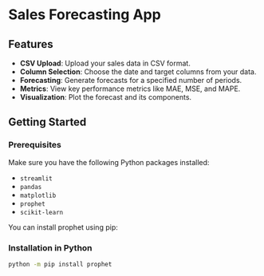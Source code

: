 # Sales Forecasting App

## Features

- **CSV Upload**: Upload your sales data in CSV format.
- **Column Selection**: Choose the date and target columns from your data.
- **Forecasting**: Generate forecasts for a specified number of periods.
- **Metrics**: View key performance metrics like MAE, MSE, and MAPE.
- **Visualization**: Plot the forecast and its components.

## Getting Started

### Prerequisites

Make sure you have the following Python packages installed:

- `streamlit`
- `pandas`
- `matplotlib`
- `prophet`
- `scikit-learn`

You can install prophet using pip:
### Installation in Python
```bash
python -m pip install prophet
